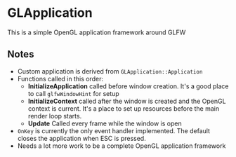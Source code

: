 # GLApplication

This is a simple OpenGL application framework around GLFW 

## Notes

- Custom application is derived from `GLApplication::Application`
- Functions called in this order:
    - **InitializeApplication** called before window creation. It's a good place to call `glfwWindowHint` for setup
	- **InitializeContext** called after the window is created and the OpenGL context is current. It's a place to set up resources before the main render loop starts.
    - **Update** Called every frame while the window is open
- `OnKey` is currently the only event handler implemented. The default closes the application when ESC is pressed.
- Needs a lot more work to be a complete OpenGL application framework



